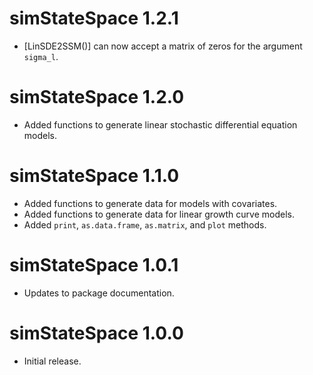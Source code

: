 # simStateSpace 1.2.1

* [LinSDE2SSM()] can now accept a matrix of zeros for the argument `sigma_l`.

# simStateSpace 1.2.0

* Added functions to generate linear stochastic differential equation models.

# simStateSpace 1.1.0

* Added functions to generate data for models with covariates.
* Added functions to generate data for linear growth curve models.
* Added `print`, `as.data.frame`, `as.matrix`, and `plot` methods.

# simStateSpace 1.0.1

* Updates to package documentation.

# simStateSpace 1.0.0

* Initial release.
